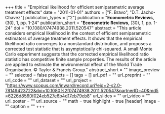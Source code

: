 +++
title = "Empirical likelihood for efficient semiparametric average treatment effects"
date = "2011-01-01"
authors = ["F. Bravo", "D.T. Jacho-Chavez"]
publication_types = ["2"]
publication = "**Econometric Reviews**, (30), 1, pp. 1-24"
publication_short = "**Econometric Reviews**, (30), 1, pp. 1-24"
doi = "10.1080/07474938.2011.520547"
abstract = "This article considers empirical likelihood in the context of efficient semiparametric estimators of average treatment effects. It shows that the empirical likelihood ratio converges to a nonstandard distribution, and proposes a corrected test statistic that is asymptotically chi-squared. A small Monte Carlo experiment suggests that the corrected empirical likelihood ratio statistic has competitive finite sample properties. The results of the article are applied to estimate the environmental effect of the World Trade Organisation. © Taylor & Francis Group."
abstract_short = ""
image_preview = ""
selected = false
projects = []
tags = []
url_pdf = ""
url_preprint = ""
url_code = ""
url_dataset = ""
url_project = "https://www.scopus.com/inward/record.uri?eid=2-s2.0-78149423722&doi=10.1080%2f07474938.2011.520547&partnerID=40&md5=6226d8560f024eb527e6b4d17eb79eb8"
url_slides = ""
url_video = ""
url_poster = ""
url_source = ""
math = true
highlight = true
[header]
image = ""
caption = ""
+++
